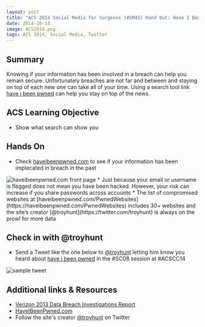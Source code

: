 ```yaml
---
layout: post
title: "ACS 2014 Social Media for Surgeons (#SM4S) Hand Out: Have I Been Pwned"
date: 2014-10-18
image: ACS2014.png
tags: ACS 2014, Social Media, Twitter
---
```


## Summary
Knowing if your information has been involved in a breach can help you remain secure.  Unfortunately breaches are not far and between and staying on top of each new one can take all of your time.  Using a search tool link [have i been pwned](https://haveibeenpwned.com/)  can help you stay on top of the news. 

## ACS Learning Objective
* Show what search can show you

## Hands On
* Check [haveibeenpwned.com](https://haveibeenpwned.com/) to see if your information has been implecated in breach in the past 
<img class="img-responsive" src="http://z1g1.net/assets/img/ACS-2014-hand-out-have-I-been-pwned.png" alt="haveibeenpwned.com front page">
* Just because your email or username is flagged does not mean you have been hacked.  However, your risk can increase if you share passwords across accounts
* The list of compromised websites at [haveibeenpwned.com/PwnedWebsites](https://haveibeenpwned.com/PwnedWebsites) includes 30+ websites and the site’s creator [@troyhunt](https://twitter.com/troyhunt) is always on the prowl for more data 

## Check in with @troyhunt
* Send a Tweet like the one below to [@troyhunt](https://twitter.com/troyhunt) letting him know you heard about [have i been pwned](https://haveibeenpwned.com/) in the #SC08 session at #ACSCC14 

<img class="img-responsive" src="http://z1g1.net/assets/img/ACS-2014-hand-out-have-I-been-pwned-tweet.png" alt="sample tweet">

## Additional links & Resources
* [Verizon 2013 Data Breach Investigations Report](http://www.verizonenterprise.com/resources/reports/rp_data-breach-investigations-report-2013_en_xg.pdf)
* [HaveIBeenPwned.com](https://haveibeenpwned.com/)
* Follow the site's creator [@troyhunt](https://twitter.com/troyhunt) on Twitter
